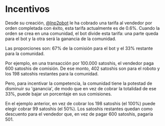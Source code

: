 # Incentivos

Desde su creación, [@lnp2pbot](https://t.me/lnp2pbot) le ha cobrado una tarifa al vendedor por orden completada con éxito, esta tarifa actualmente es de 0.6%. Cuando la orden se crea en una comunidad, el bot divide esta tarifa: una parte queda para el bot y la otra será la ganancia de la comunidad.

Las proporciones son: 67% de la comisión para el bot y el 33% restante para la comunidad.

Por ejemplo, en una transacción por 100.000 satoshis, el vendedor paga 600 satoshis de comisión. De ese monto, 402 satoshis son para el roboto y los 198 satoshis restantes para la comunidad.

Pero, para incentivar la competencia, la comunidad tiene la potestad de disminuir su 'ganancia', de modo que en vez de cobrar la totalidad de ese 33%, puede bajar un porcentaje en sus comisiones.

En el ejemplo anterior, en vez de cobrar los 198 satoshis (el 100%) puede elegir cobrar 99 satoshis (el 50%). Los satoshis restantes quedan como descuento para el vendedor que, en vez de pagar 600 satoshis, pagaría 501.
